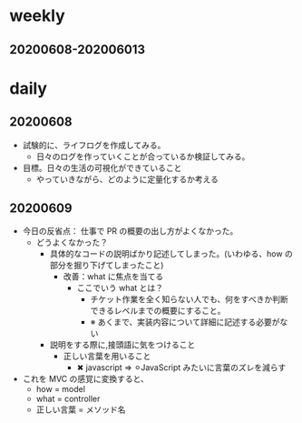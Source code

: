 # weekly

## 20200608-202006013

# daily

## 20200608

- 試験的に、ライフログを作成してみる。
  - 日々のログを作っていくことが合っているか検証してみる。
- 目標。日々の生活の可視化ができていること
  - やっていきながら、どのように定量化するか考える

## 20200609

- 今日の反省点： 仕事で PR の概要の出し方がよくなかった。
  - どうよくなかった？
    - 具体的なコードの説明ばかり記述してしまった。(いわゆる、how の部分を掘り下げてしまったこと)
      - 改善：what に焦点を当てる
        - ここでいう what とは？
          - チケット作業を全く知らない人でも、何をすべきか判断できるレベルまでの概要にすること。
          - ※ あくまで、実装内容について詳細に記述する必要がない
    - 説明をする際に,接頭語に気をつけること
      - 正しい言葉を用いること
        - ✖︎ javascript => ⚪︎JavaScript みたいに言葉のズレを減らす
- これを MVC の感覚に変換すると、
  - how = model
  - what = controller
  - 正しい言葉 = メソッド名
